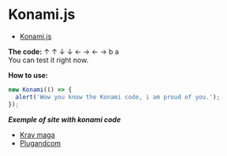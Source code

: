 # Konami.js

* [Konami.js](https://raw.githubusercontent.com/fluffy-factory/toolbox/master/src/js/modules/Konami.js)

**The code:** 
&#8593;
&#8593;
&#8595;
&#8595;
&#8592;
&#8594;
&#8592;
&#8594;
b a  
You can test it right now.

**How to use:**
```js
new Konami(() => {
  alert('Wow you know the Konami code, i am proud of you.');
});
```

***Exemple of site with konami code***
* [Krav maga](https://kmct57.com/)
* [Plugandcom](https://plugandcom.com)

<Konami></Konami>